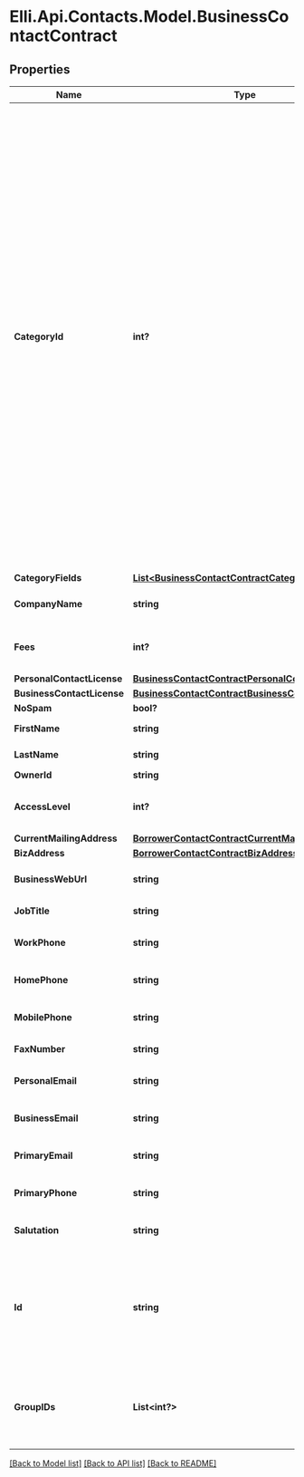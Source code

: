 # Elli.Api.Contacts.Model.BusinessContactContract
## Properties

Name | Type | Description | Notes
------------ | ------------- | ------------- | -------------
**CategoryId** | **int?** | The business category ID for the business contact. Possible values are: 0 - Appraiser, 1 - Attorney, 2 - Credit Company, 3 - Doc Signing, 4 - Escrow Company, 5 - Flood Insurance, 6 - Hazard Insurance, 7 - Lender, 8 - Mortgage Insurance, 9 - Real Estate Agent, 10 - Servicing, 11 - Title Insurance, 12 - Underwriter, 13 - Surveyor, 14 - No Category, 15 - Organization, 16 - Verification, 17 - Investor, 18 - Warehouse Bank, 19 - Builder, 20 - Dealer, 21 - TradeAssignee | [optional] 
**CategoryFields** | [**List&lt;BusinessContactContractCategoryFields&gt;**](BusinessContactContractCategoryFields.md) |  | [optional] 
**CompanyName** | **string** | The contact&#39;s company name. | [optional] 
**Fees** | **int?** | Rate or fee charged by the contact’s services. | [optional] 
**PersonalContactLicense** | [**BusinessContactContractPersonalContactLicense**](BusinessContactContractPersonalContactLicense.md) |  | [optional] 
**BusinessContactLicense** | [**BusinessContactContractBusinessContactLicense**](BusinessContactContractBusinessContactLicense.md) |  | [optional] 
**NoSpam** | **bool?** |  | [optional] 
**FirstName** | **string** | The contact&#39;s first name. | [optional] 
**LastName** | **string** | The contact&#39;s last name. | [optional] 
**OwnerId** | **string** |  | [optional] 
**AccessLevel** | **int?** | Possible values are: 0 – Private, 1- Public. | [optional] 
**CurrentMailingAddress** | [**BorrowerContactContractCurrentMailingAddress**](BorrowerContactContractCurrentMailingAddress.md) |  | [optional] 
**BizAddress** | [**BorrowerContactContractBizAddress**](BorrowerContactContractBizAddress.md) |  | [optional] 
**BusinessWebUrl** | **string** | Website URL of contact&#39;s work. | [optional] 
**JobTitle** | **string** | The contact&#39;s job title | [optional] 
**WorkPhone** | **string** | The contact&#39;s work phone number. | [optional] 
**HomePhone** | **string** | The contact&#39;s home phone number. | [optional] 
**MobilePhone** | **string** | The contact&#39;s cell phone number. | [optional] 
**FaxNumber** | **string** | The contact&#39;s fax number. | [optional] 
**PersonalEmail** | **string** | The contact&#39;s personal email address. | [optional] 
**BusinessEmail** | **string** | The contact&#39;s work email address. | [optional] 
**PrimaryEmail** | **string** | The contact&#39;s primary email address. | [optional] 
**PrimaryPhone** | **string** | The contact&#39;s primary phone number. | [optional] 
**Salutation** | **string** | Ms., Miss, Mrs., Mr., Dr., etc. | [optional] 
**Id** | **string** | The contactId (or id) is the unique identifier of the contact. It is returned in the response header when the contact is created. | [optional] 
**GroupIDs** | **List&lt;int?&gt;** | Group ids, unique identifier or id of the groups to which this contact is assigned. | [optional] 

[[Back to Model list]](../README.md#documentation-for-models) [[Back to API list]](../README.md#documentation-for-api-endpoints) [[Back to README]](../README.md)

